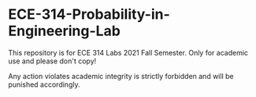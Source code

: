 # ECE-314-Probability-in-Engineering-Lab
This repository is for ECE 314 Labs 2021 Fall Semester. Only for academic use and please don't copy!

Any action violates academic integrity is strictly forbidden and will be punished accordingly.
